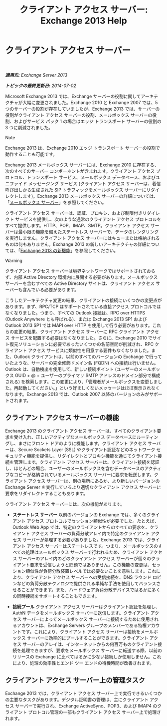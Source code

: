 ﻿---
title: 'クライアント アクセス サーバー: Exchange 2013 Help'
TOCTitle: クライアント アクセス サーバー
ms:assetid: 87e206ab-7a7b-4b4f-be1a-5035713c74d2
ms:mtpsurl: https://technet.microsoft.com/ja-jp/library/Dd298114(v=EXCHG.150)
ms:contentKeyID: 48269746
ms.date: 04/24/2018
mtps_version: v=EXCHG.150
ms.translationtype: HT
---

# クライアント アクセス サーバー

 

_**適用先:** Exchange Server 2013_

_**トピックの最終更新日:** 2014-07-02_

Microsoft Exchange 2013 では、Exchange サーバーの役割に関してアーキテクチャが大幅に変更されました。Exchange 2010 と Exchange 2007 では、5 つのサーバーの役割が存在していましたが、Exchange 2013 では、サーバーの役割がクライアント アクセス サーバーの役割、メールボックス サーバーの役割、およびサービス パック 1 の場合はエッジ トランスポート サーバーの役割の 3 つに削減されました。


> [!NOTE]
> Exchange 2013 は、Exchange 2010 エッジ トランスポート サーバーの役割で動作することも可能です。



Exchange 2013 メールボックス サーバーには、Exchange 2010 に存在する、次のすべてのサーバー コンポーネントが含まれます。クライアント アクセス プロトコル、トランスポート サービス、メールボックス データベース、およびユニファイド メッセージング サービス (クライアント アクセス サーバーは、着信呼び出しから生成された SIP トラフィックをメールボックス サーバーにリダイレクトします)。Exchange 2013 メールボックス サーバーの詳細については、「[メールボックス サーバー](mailbox-server-exchange-2013-help.md)」を参照してください。

クライアント アクセス サーバーは、認証、プロキシ、および制限付きリダイレクト サービスを提供し、次のような通常のクライアント アクセス プロトコルをすべて提供します。HTTP、POP、IMAP、SMTP。クライアント アクセス サーバーは最小限の機能を備えたステートレス サーバーで、データのレンダリングを実行しません。クライアント アクセス サーバーにはキューまたは格納されるものは何もありません。Exchange 2013 の新しいアーキテクチャの詳細については、「[Exchange 2013 の新機能](what-s-new-in-exchange-2013-exchange-2013-help.md)」を参照してください。


> [!WARNING]
> クライアント アクセス サーバーは境界ネットワークではサポートされておらず、内部 Active&nbsp;Directory 環境内に展開する必要があります。メールボックス サーバーを含むすべての Active Directory サイトは、クライアント アクセス サーバーも含んでいる必要があります。



こうしたアーキテクチャ変更の結果、クライアントの接続にいくつかの変更点があります。まず、RPC/TCP はサポートされている直接アクセス プロトコルではなくなりました。つまり、すべての Outlook 接続は、RPC over HTTPS (Outlook Anywhere とも呼ばれる)、または Exchange 2013 SP1 および Outlook 2013 SP1 では MAPI over HTTP を使用して行う必要があります。これらの変更の結果、クライアント アクセス サーバーに RPC クライアント アクセス サービスを配置する必要はなくなりました。さらに、Exchange 2010 でサイト復元ソリューションに必要であったいくつかの名前空間が削減され、RPC クライアント アクセス サービスに類似性を用意する要件もなくなりました。また、Outlook クライアントは、以前のすべてのバージョンの Exchange で行っていたような、サーバーの完全修飾ドメイン名 (FQDN) への接続は行いません。Outlook は、自動検出を使用して、新しい接続ポイント (ユーザーのメールボックス GUID + @ + ユーザーのプライマリ SMTP アドレスのドメイン部分で構成される) を検索します。この変更により、「管理者がメールボックスを変更しました。再起動してください。」という好ましくないメッセージはほぼ表示されなくなります。Exchange 2013 では、Outlook 2007 以降のバージョンのみがサポートされます。

## クライアント アクセス サーバーの機能

Exchange 2013 のクライアント アクセス サーバーは、すべてのクライアント要求を受け入れ、正しいアクティブなメールボックス データベースにルーティングし、まさにフロント ドアのように機能します。クライアント アクセス サーバーは、Secure Sockets Layer (SSL) やクライアント認証などのネットワーク セキュリティ機能を提供し、リダイレクトとプロキシ機能を通じてクライアント接続を管理します。クライアント アクセス サーバーは、クライアント接続を認証し、ほとんどの場合、ユーザーのメールボックスを含むデータベースのアクティブなコピーが格納されているメールボックス サーバーに要求を転送します。クライアント アクセス サーバーは、別の場所にあるか、より新しいバージョンの Exchange Server を実行しているより適切なクライアント アクセス サーバーに要求をリダイレクトすることもあります。

クライアント アクセス サーバーには、次の機能があります。

  - **ステートレス サーバー** 以前のバージョンの Exchange では、多くのクライアント アクセス プロトコルでセッション類似性が必要でした。たとえば、Outlook Web App では、特定のクライアントからのすべての要求を、クライアント アクセス サーバーの負荷分散アレイ内で特定のクライアント アクセス サーバーが処理する必要がありました。Exchange 2013 では、クライアント アクセス サーバーはステートレスです。つまり、メールボックスのすべての処理はメールボックス サーバーで行われるため、クライアント アクセス サーバーのアレイ内のどのクライアント アクセス サーバーが個々のクライアント要求を受信しようと問題ではありません。この機能の変更は、セッション類似性が負荷分散装置レベルでは必要ないことを意味します。これにより、クライアント アクセス サーバーへの受信接続を、DNS ラウンド ロビンなどの負荷分散テクノロジで提供される単純な手法を使用してバランスさせることができます。また、ハードウェア負荷分散デバイスではるかに多くの同時接続をサポートすることもできます。

  - **接続プール** クライアント アクセス サーバーはクライアント認証を処理し、AuthN データをメールボックス サーバーに送信します。クライアント アクセス サーバーによってメールボックス サーバーに接続するために使用されるアカウントは、Exchange Servers グループのメンバーである特権アカウントです。これにより、クライアント アクセス サーバーは接続をメールボックス サーバーに効率的にプールすることができます。クライアント アクセス サーバーのアレイは、インターネットからの何百万ものクライアント接続を処理できますが、要求をメールボックス サーバーに転送する際、以前のリリースの Exchange に比べてはるかに少ない接続しか使用しません。これにより、処理の効率性とエンド ツー エンドの待機時間が改善されます。

## クライアント アクセス サーバー上の管理タスク

Exchange 2013 では、クライアント アクセス サーバー上で実行できるいくつかの主要なタスクがあります。デジタル証明書の管理は、主にクライアント アクセス サーバーで実行され、Exchange ActiveSync、POP3、および IMAP4 のクライアント プロトコル管理の一部もクライアント アクセス サーバー上で処理されます。

